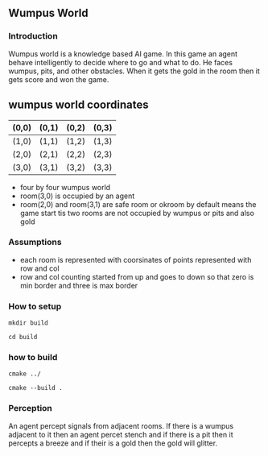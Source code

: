 ## Wumpus World 

### Introduction

Wumpus world is a knowledge based AI game. In this game  an agent behave intelligently to decide where to go and what to do. He faces wumpus, pits, and other obstacles. When it gets the gold in the room then it gets score and won the game.

## wumpus world coordinates

|   (0,0)       |    (0,1)      |     (0,2)    |      (0,3)    |
|  :------- | :-------: |  :------: |  :-------:|
|       (1,0)   |    (1,1)      |     (1,2)      |       (1,3)    |
|        (2,0)   |     (2,1)      |      (2,2)     |     (2,3)      |
|     (3,0)      |      (3,1)     |     (3,2)      |      (3,3)     |

* four by four wumpus world
* room(3,0) is occupied by an agent
* room(2,0) and room(3,1) are safe room or okroom by default means the game start tis two rooms are not occupied by wumpus or pits and also gold 

### Assumptions

*  each room is represented with coorsinates of points represented with row and col
* row and col counting started from up and goes to down so that zero is min border and three is max border





### How to setup
``` 
mkdir build
```
```
cd build
```
### how to build
```
cmake ../
```
```
cmake --build .
```

				
				
				
				
### Perception

 An agent percept signals from adjacent rooms. If there is a wumpus adjacent to it then an agent percet stench and if there is a pit then it percepts a breeze and if their is a gold then the gold will glitter.